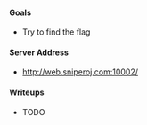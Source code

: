 
#### Goals
 * Try to find the flag

#### Server Address
 * http://web.sniperoj.com:10002/

#### Writeups
 * TODO

